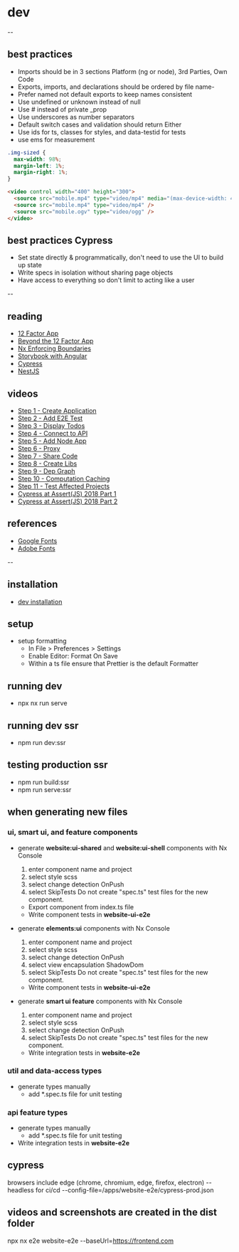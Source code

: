 # dev

--

## best practices

- Imports should be in 3 sections Platform (ng or node), 3rd Parties, Own Code
- Exports, imports, and declarations should be ordered by file name-
- Prefer named not default exports to keep names consistent
- Use undefined or unknown instead of null
- Use # instead of private \_prop
- Use underscores as number separators
- Default switch cases and validation should return Either
- Use ids for ts, classes for styles, and data-testid for tests
- use ems for measurement

```css
.img-sized {
  max-width: 98%;
  margin-left: 1%;
  margin-right: 1%;
}
```

```html
<video control width="400" height="300">
  <source src="mobile.mp4" type="video/mp4" media="(max-device-width: 480px)" />
  <source src="mobile.mp4" type="video/mp4" />
  <source src="mobile.ogv" type="video/ogg" />
</video>
```

## best practices Cypress

- Set state directly & programmatically, don't need to use the UI to build up state
- Write specs in isolation without sharing page objects
- Have access to everything so don't limit to acting like a user

--

## reading

- [12 Factor App](https://12factor.net/)
- [Beyond the 12 Factor App](https://tanzu.vmware.com/content/blog/beyond-the-twelve-factor-app)
- [Nx Enforcing Boundaries](https://medium.com/showpad-engineering/how-to-programmatically-enforce-boundaries-between-applications-and-libraries-in-an-nx-monorepo-39bf8fbec6ba)
- [Storybook with Angular](https://storybook.js.org/tutorials/intro-to-storybook/angular/en/get-started/)
- [Cypress](https://docs.cypress.io/guides/overview/why-cypress)
- [NestJS](https://docs.nestjs.com/)

## videos

- [Step 1 - Create Application](https://nx.dev/latest/angular/tutorial/01-create-application)
- [Step 2 - Add E2E Test](https://nx.dev/latest/angular/tutorial/02-add-e2e-test)
- [Step 3 - Display Todos](https://nx.dev/latest/angular/tutorial/03-display-todos)
- [Step 4 - Connect to API](https://nx.dev/latest/angular/tutorial/04-connect-to-api)
- [Step 5 - Add Node App](https://nx.dev/latest/angular/tutorial/05-add-node-app)
- [Step 6 - Proxy](https://nx.dev/latest/angular/tutorial/06-proxy)
- [Step 7 - Share Code](https://nx.dev/latest/angular/tutorial/07-share-code)
- [Step 8 - Create Libs](https://nx.dev/latest/angular/tutorial/08-create-libs)
- [Step 9 - Dep Graph](https://nx.dev/latest/angular/tutorial/09-dep-graph)
- [Step 10 - Computation Caching](https://nx.dev/latest/angular/tutorial/10-computation-caching)
- [Step 11 - Test Affected Projects](https://nx.dev/latest/angular/tutorial/11-test-affected-projects)
- [Cypress at Assert(JS) 2018 Part 1](https://youtu.be/5XQOK0v_YRE)
- [Cypress at Assert(JS) 2018 Part 2](https://youtu.be/5FnalKRjpZk)

## references

- [Google Fonts](https://fonts.google.com/)
- [Adobe Fonts](https://fonts.adobe.com/)

--

## installation

- [dev installation](https://github.com/milanpollock/dark-rush-photography/blob/master/tools/markdown/dev-installation.md)

## setup

- setup formatting
  - In File > Preferences > Settings
  - Enable Editor: Format On Save
  - Within a ts file ensure that Prettier is the default Formatter

## running dev

- npx nx run serve

## running dev ssr

- npm run dev:ssr

## testing production ssr

- npm run build:ssr
- npm run serve:ssr

## when generating new files

### ui, smart ui, and feature components

- generate **website:ui-shared** and **website:ui-shell** components with Nx Console

  1. enter component name and project
  2. select style scss
  3. select change detection OnPush
  4. select SkipTests Do not create "spec.ts" test files for the new component.

  - Export component from index.ts file
  - Write component tests in **website-ui-e2e**

- generate **elements:ui** components with Nx Console

  1. enter component name and project
  2. select style scss
  3. select change detection OnPush
  4. select view encapsulation ShadowDom
  5. select SkipTests Do not create "spec.ts" test files for the new component.

  - Write component tests in **website-ui-e2e**

- generate **smart ui feature** components with Nx Console

  1. enter component name and project
  2. select style scss
  3. select change detection OnPush
  4. select SkipTests Do not create "spec.ts" test files for the new component.

  - Write integration tests in **website-e2e**

### util and data-access types

- generate types manually
  - add \*.spec.ts file for unit testing

### api feature types

- generate types manually
  - add \*.spec.ts file for unit testing
- Write integration tests in **website-e2e**

## cypress

browsers include edge (chrome, chromium, edge, firefox, electron)
--headless for ci/cd
--config-file=/apps/website-e2e/cypress-prod.json

## videos and screenshots are created in the dist folder

npx nx e2e website-e2e --baseUrl=https://frontend.com

